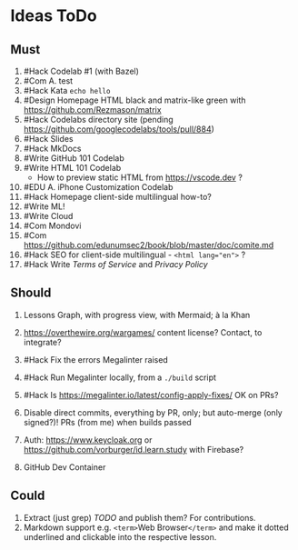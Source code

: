 # Ideas ToDo

## Must

1. #Hack Codelab #1 (with Bazel)
1. #Com A. test
1. #Hack Kata `echo hello`
1. #Design Homepage HTML black and matrix-like green with https://github.com/Rezmason/matrix
1. #Hack Codelabs directory site (pending https://github.com/googlecodelabs/tools/pull/884)
1. #Hack Slides
1. #Hack MkDocs
1. #Write GitHub 101 Codelab
1. #Write HTML 101 Codelab
   - How to preview static HTML from https://vscode.dev ?
1. #EDU A. iPhone Customization Codelab
1. #Hack Homepage client-side multilingual how-to?
1. #Write ML!
1. #Write Cloud
1. #Com Mondovi
1. #Com https://github.com/edunumsec2/book/blob/master/doc/comite.md
1. #Hack SEO for client-side multilingual - `<html lang="en">` ?
1. #Hack Write _Terms of Service_ and _Privacy Policy_

## Should

1. Lessons Graph, with progress view, with Mermaid; à la Khan

1. https://overthewire.org/wargames/ content license? Contact, to integrate?

1. #Hack Fix the errors Megalinter raised
1. #Hack Run Megalinter locally, from a `./build` script
1. #Hack Is https://megalinter.io/latest/config-apply-fixes/ OK on PRs?
1. Disable direct commits, everything by PR, only; but auto-merge (only signed?)! PRs (from me) when builds passed

1. Auth: https://www.keycloak.org or https://github.com/vorburger/id.learn.study with Firebase?

1. GitHub Dev Container

## Could

1. Extract (just grep) _TODO_ and publish them? For contributions.
1. Markdown support e.g. `<term>`Web Browser`</term>` and make it dotted underlined and clickable into the respective lesson.
